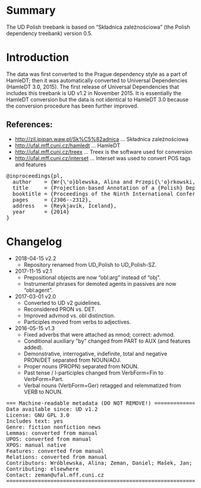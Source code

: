 # Summary

The UD Polish treebank is based on “Składnica zależnościowa” (the Polish dependency treebank)
version 0.5.


# Introduction

The data was first converted to the Prague dependency style as a part of HamleDT;
then it was automatically converted to Universal Dependencies (HamleDT 3.0, 2015). The first
release of Universal Dependencies that includes this treebank is UD v1.2 in November 2015. It is
essentially the HamleDT conversion but the data is not identical to HamleDT 3.0 because the
conversion procedure has been further improved.

## References:

* http://zil.ipipan.waw.pl/Sk%C5%82adnica ... Składnica zależnościowa
* http://ufal.mff.cuni.cz/hamledt ... HamleDT
* http://ufal.mff.cuni.cz/treex ... Treex is the software used for conversion
* http://ufal.mff.cuni.cz/interset ... Interset was used to convert POS tags and features

<pre>
@inproceedings{pl,
  author    = {Wr{\'o}blewska, Alina and Przepi{\'o}rkowski, Adam},
  title     = {Projection-based Annotation of a {Polish} Dependency Treebank},
  booktitle = {Proceedings of the Ninth International Conference on Language Resources and Evaluation, LREC},
  pages     = {2306--2312},
  address   = {Reykjavík, Iceland},
  year      = {2014}
}
</pre>


# Changelog

* 2018-04-15 v2.2
  * Repository renamed from UD_Polish to UD_Polish-SZ.
* 2017-11-15 v2.1
  * Prepositional objects are now “obl:arg” instead of “obj”.
  * Instrumental phrases for demoted agents in passives are now “obl:agent”.
* 2017-03-01 v2.0
  * Converted to UD v2 guidelines.
  * Reconsidered PRON vs. DET.
  * Improved advmod vs. obl distinction.
  * Participles moved from verbs to adjectives.
* 2016-05-15 v1.3
  * Fixed adverbs that were attached as nmod; correct: advmod.
  * Conditional auxiliary "by" changed from PART to AUX (and features added).
  * Demonstrative, interrogative, indefinite, total and negative PRON/DET separated from NOUN/ADJ.
  * Proper nouns (PROPN) separated from NOUN.
  * Past tense / l-participles changed from VerbForm=Fin to VerbForm=Part.
  * Verbal nouns (VerbForm=Ger) retagged and relemmatized from VERB to NOUN.


<pre>
=== Machine-readable metadata (DO NOT REMOVE!) ================================
Data available since: UD v1.2
License: GNU GPL 3.0
Includes text: yes
Genre: fiction nonfiction news
Lemmas: converted from manual
UPOS: converted from manual
XPOS: manual native
Features: converted from manual
Relations: converted from manual
Contributors: Wróblewska, Alina; Zeman, Daniel; Mašek, Jan; Rosa, Rudolf
Contributing: elsewhere
Contact: zeman@ufal.mff.cuni.cz
===============================================================================
</pre>
